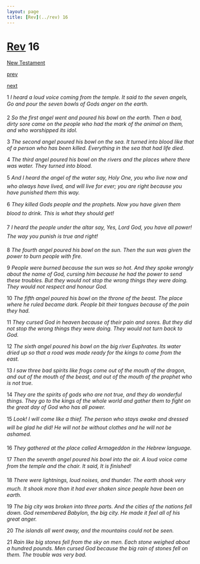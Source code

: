 ```yaml
---
layout: page
title: [Rev](../rev) 16
---
```


# [Rev](../rev) 16

[New Testament](/new-testament)


[prev](rev-15.html)


[next](rev-17.html)

1 _I heard a loud voice coming from the temple. It said to the seven angels, Go and pour the seven bowls of Gods anger on the earth._

2 _So the first angel went and poured his bowl on the earth. Then a bad, dirty sore came on the people who had the mark of the animal on them, and who worshipped its idol._

3 _The second angel poured his bowl on the sea. It turned into blood like that of a person who has been killed. Everything in the sea that had life died._

4 _The third angel poured his bowl on the rivers and the places where there was water.  They turned into blood._

5 _And I heard the angel of the water say, Holy One, you who live now and who always have lived, and will live for ever; you are right because you have punished them this way._

6 _They killed Gods people and the prophets. Now you have given them blood to drink. This is what they should get!_

7 _I heard the people under the altar say, Yes, Lord God, you have all power! The way you punish is true and right!_

8 _The fourth angel poured his bowl on the sun. Then the sun was given the power to burn people with fire._

9 _People were burned because the sun was so hot. And they spoke wrongly about the name of God, cursing him because he had the power to send these troubles. But they would not stop the wrong things they were doing. They would not respect and honour God._

10 _The fifth angel poured his bowl on the throne of the beast. The place where he ruled became dark. People bit their tongues because of the pain they had._

11 _They cursed God in heaven because of their pain and sores. But they did not stop the wrong things they were doing. They would not turn back to God._

12 _The sixth angel poured his bowl on the big river Euphrates. Its water dried up so that a road was made ready for the kings to come from the east._

13 _I saw three bad spirits like frogs come out of the mouth of the dragon, and out of the mouth of the beast, and out of the mouth of the prophet who is not true._

14 _They are the spirits of gods who are not true, and they do wonderful things. They go to the kings of the whole world and gather them to fight on the great day of God who has all power._

15 _Look! I will come like a thief. The person who stays awake and dressed will be glad he did! He will not be without clothes and he will not be ashamed._

16 _They gathered at the place called Armageddon in the Hebrew language._

17 _Then the seventh angel poured his bowl into the air. A loud voice came from the temple and the chair. It said, It is finished!_

18 _There were lightnings, loud noises, and thunder. The earth shook very much. It shook more than it had ever shaken since people have been on earth._

19 _The big city was broken into three parts. And the cities of the nations fell down. God remembered Babylon, the big city. He made it feel all of his great anger._

20 _The islands all went away, and the mountains could not be seen._

21 _Rain like big stones fell from the sky on men. Each stone weighed about a hundred pounds. Men cursed God because the big rain of stones fell on them. The trouble was very bad._


